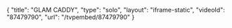 {
    "title": "GLAM CADDY",
    "type": "solo",
    "layout": "iframe-static",
    "videoId": "87479790",
    "url": "\/tvpembed\/87479790"
}